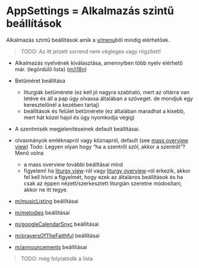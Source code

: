 AppSettings = Alkalmazás szintű beállítások
===
Alkalmazás szintű beállítások amik a [v/menu](menu.md)ből mindig elérhetőek.

> TODO: Az itt jelzett sorrend nem végleges vagy rögzített!

- Alkalmazás nyelvének kiválasztása, amennyiben több nyelv elérhető már. (legördülő lista) ([m/i18n](../modules/i18n.md))
- Betűméret beállítása
  - liturgiák betűmérete (ez kell jó nagyra szabható, mert az oltárra van letéve és áll a pap úgy olvassa általában a szöveget. de mondjuk egy keresztelőnél a kezében tartaj)
  - beállítások és felület betűmérete (ez általában maradhat a kisebb, mert hát közel hajol és úgy nyomkodja végig)

- A szentmisék megjelenítéseinek default beállításai.
- olvasmányok emléknapról vagy köznapról, default (see [mass overview view](../views/massOverview.md))
  Todo: Legyen olyan hogy “ha a szentről szól, akkor a szentről”? Menő volna
  - a mass overview további beálltásai mind
  - figyelem! ha [liturgy view](../views/liturgy.md)-ról vagy [liturgy overview](../views/liturgyOverview.md)-ról érkezik, akkor fel kell hívni a figyelmét, hogy ezek az általános beállítások és ha csak az éppen nézett/szerkesztett liturgián szeretne módosítani, akkor ne itt tegye.




- [m/musicListing](../modules/musicListing.md) beállításai
- [m/melodies](../modules/melodies.md) beállításai
- [m/googleCalendarSnyc](../modules/googleCalendarSnyc.md) beállításai
- [m/prayersOfTheFaithful](../modules/prayersOfTheFaithful.md) beállításai
- [m/announcements](../modules/announcements.md) beállításai

>TODO: még folytatódik a lista